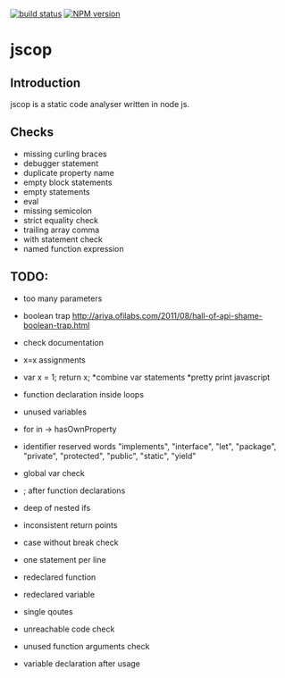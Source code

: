 [![build status](https://secure.travis-ci.org/it-ony/jscop.png)](http://travis-ci.org/it-ony/jscop)
[![NPM version](https://badge.fury.io/js/jscop.png)](http://badge.fury.io/js/jscop)

# jscop
## Introduction

jscop is a static code analyser written in node js.

## Checks

* missing curling braces
* debugger statement
* duplicate property name
* empty block statements
* empty statements
* eval
* missing semicolon
* strict equality check
* trailing array comma
* with statement check
* named function expression

## TODO:

* too many parameters
* boolean trap http://ariya.ofilabs.com/2011/08/hall-of-api-shame-boolean-trap.html
* check documentation
* x=x assignments
* var x = 1; return x;
*combine var statements
*pretty print javascript


* function declaration inside loops
* unused variables
* for in -> hasOwnProperty
* identifier reserved words "implements", "interface", "let", "package", "private", "protected", "public", "static", "yield"
* global var check
* ; after function declarations
* deep of nested ifs
* inconsistent return points
* case without break check
* one statement per line
* redeclared function
* redeclared variable
* single qoutes
* unreachable code check
* unused function arguments check
* variable declaration after usage
